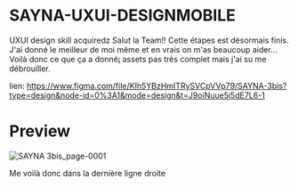 # SAYNA-UXUI-DESIGNMOBILE
UXUI design skill acquiredz
Salut la Team!! 
Cette étapes est désormais finis. 
J'ai donné le meilleur de moi même et en vrais on m'as beaucoup aider…
Voilà donc ce que ça a donné¡ assets pas très complet mais j'ai su me débrouiller.

lien: https://www.figma.com/file/KIh5YBzHmITRySVCpVVp79/SAYNA-3bis?type=design&node-id=0%3A1&mode=design&t=J9oiNuue5j5dE7L6-1

# Preview
![SAYNA 3bis_page-0001](https://github.com/Dokja620/SAYNA-UXUI-DESIGNMOBILE/assets/126552855/631fbb11-b1a1-4a9a-8f90-4a1b0c2049d0)

Me voilà donc dans la dernière ligne droite
